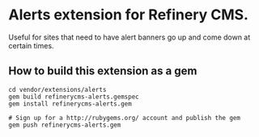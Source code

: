 # Alerts extension for Refinery CMS.

Useful for sites that need to have alert banners go up and come down
at certain times.

## How to build this extension as a gem

    cd vendor/extensions/alerts
    gem build refinerycms-alerts.gemspec
    gem install refinerycms-alerts.gem

    # Sign up for a http://rubygems.org/ account and publish the gem
    gem push refinerycms-alerts.gem